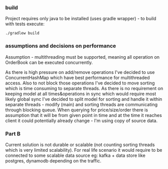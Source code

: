 ### build

Project requires only java to be installed (uses gradle wrapper) - to build with tests execute:

```shell
./gradlew build
```

### assumptions and decisions on performance

Assumption - multithreading must be supported, meaning all operation on OrderBook can be executed concurrently.

As there is high pressure on add/remove operations I've decided to use ConcurrentHashMap which have best performance for
multithreaded access. Also to not block those operations I've decided to move sorting which is time consuming to separate
threads. As there is no requirement on keeping model at all times&operations in sync which would require most likely
global sync I've decided to split model for sorting and handle it within separate threads - modify (main) and sorting threads
are communicating through blocking queue.
When querying for price/size/order there is assumption that it will be from given point in time and at the time it reaches client
it could potentially already change - I'm using copy of source data.

### Part B
Current solution is not durable or scalable (not counting sorting threads which is very limited scalability). For real life
scenario it would require to be connected to some scalable data source eg: kafka + data store like postgres, dynamodb depending
on the traffic.

